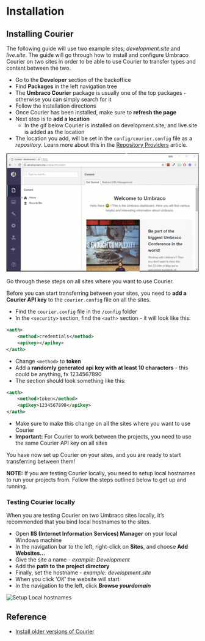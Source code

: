 # Installation

## Installing Courier

The following guide will use two example sites; *development.site* and *live.site*. The guide will go through how to install and configure Umbraco Courier on two sites in order to be able to use Courier to transfer types and content between the two.

* Go to the **Developer** section of the backoffice
* Find **Packages** in the left navigation tree
* The **Umbraco Courier** package is usually one of the top packages - otherwise you can simply search for it
* Follow the installation directions
* Once Courier has been installed, make sure to **refresh the page**
* Next step is to **add a location** 
    * In the gif below Courier is installed on development.site, and live.site is added as the location
* The location you add, will be set in the `config/courier.config` file as a *repository*. Learn more about this in the [Repository Providers](../Configuration/RepositoryProviders) article.

![InstallingCourier](images/InstallCourier.gif)

Go through these steps on all sites where you want to use Courier.

Before you can start transferring between your sites, you need to **add a Courier API key** to the `courier.config` file on all the sites.

* Find the `courier.config` file in the `/config` folder
* In the `<security>` section, find the `<auth>` section - it will look like this:

```xml
<auth>
    <method>credentials</method>
    <apikey></apikey>
</auth>
```

* Change `<method>` to **token**
* Add a **randomly generated api key with at least 10 characters** - this could be anything, fx 1234567890
* The <auth> section should look something like this:

```xml
<auth>
    <method>token</method>
    <apikey>1234567890</apikey>
</auth>
```

* Make sure to make this change on all the sites where you want to use Courier
* **Important:** For Courier to work between the projects, you need to use the same Courier API key on all sites

You have now set up Courier on your sites, and you are ready to start transferring between them!

**NOTE:** If you are testing Courier locally, you need to setup local hostnames to run your projects from. Follow the steps outlined below to get up and running.

### Testing Courier locally

When you are testing Courier on two Umbraco sites locally, it’s recommended that you bind local hostnames to the sites.

* Open **IIS (Internet Information Services) Manager** on your local Windows machine
* In the navigation bar to the left, right-click on **Sites**, and choose **Add Websites…**
* Give the site a name - *example: Development*
* Add the **path to the project directory**
* Finally, set the hostname - *example: development.site*
* When you click ‘*OK*’ the website will start
* In the navigation to the left, click **Browse _yourdomain_** 

![Setup Local hostnames](images/setupLocalIIShostnames.gif)

## Reference

* [Install older versions of Courier](../Old-Courier-versions/Installation)